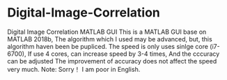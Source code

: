 # Digital-Image-Correlation
Digital Image Correlation MATLAB GUI
This is a MATLAB GUI base on MATLAB 2018b,
The algorithm which I used may be advanced,
but, this algorithm haven been be pupliced.
The speed is only uses sinlge core (i7-6700),
If use 4 cores, can increase speed by 3-4 times,
And the cccuracy can be adjusted
The improvement of accuracy does not affect the speed very much.
Note: Sorry！ I am poor in English.
